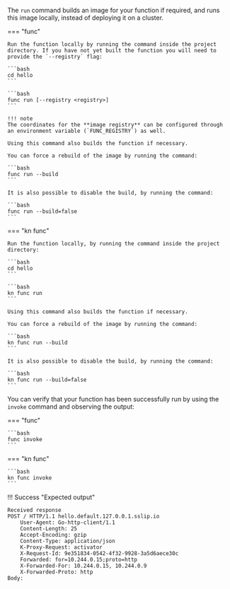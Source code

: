 <!-- Snippet used in the following topics:
- versioned/getting-started/build-run-deploy-func.md
- versioned/functions/running-functions.md
-->
The `run` command builds an image for your function if required, and runs this image locally, instead of deploying it on a cluster.

=== "func"

    Run the function locally by running the command inside the project directory. If you have not yet built the function you will need to provide the `--registry` flag:

    ```bash
    cd hello
    ```

    ```bash
    func run [--registry <registry>]
    ```

    !!! note
    The coordinates for the **image registry** can be configured through an environment variable (`FUNC_REGISTRY`) as well.

    Using this command also builds the function if necessary.

    You can force a rebuild of the image by running the command:

    ```bash
    func run --build
    ```

    It is also possible to disable the build, by running the command:

    ```bash
    func run --build=false
    ```

=== "kn func"

    Run the function locally, by running the command inside the project directory:

    ```bash
    cd hello
    ```

    ```bash
    kn func run
    ```

    Using this command also builds the function if necessary.

    You can force a rebuild of the image by running the command:

    ```bash
    kn func run --build
    ```

    It is also possible to disable the build, by running the command:

    ```bash
    kn func run --build=false
    ```

You can verify that your function has been successfully run by using the `invoke` command and observing the output:

=== "func"

    ```bash
    func invoke
    ```

=== "kn func"

    ```bash
    kn func invoke
    ```

!!! Success "Expected output"
```{ .bash .no-copy }
Received response
POST / HTTP/1.1 hello.default.127.0.0.1.sslip.io
    User-Agent: Go-http-client/1.1
    Content-Length: 25
    Accept-Encoding: gzip
    Content-Type: application/json
    K-Proxy-Request: activator
    X-Request-Id: 9e351834-0542-4f32-9928-3a5d6aece30c
    Forwarded: for=10.244.0.15;proto=http
    X-Forwarded-For: 10.244.0.15, 10.244.0.9
    X-Forwarded-Proto: http
Body:
```
